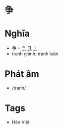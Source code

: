 # 争

# Nghĩa
* 争 = [⺈](⺈.md) [彐](彐.md) [亅](亅.md)
* tranh giành, tranh luận

# Phát âm
* /tranh/

# Tags
* Hán Việt

